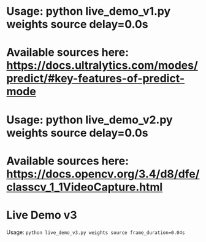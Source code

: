# Usage: python live_demo_v1.py weights source delay=0.0s

# Available sources here: https://docs.ultralytics.com/modes/predict/#key-features-of-predict-mode

# Usage: python live_demo_v2.py weights source delay=0.0s

# Available sources here: https://docs.opencv.org/3.4/d8/dfe/classcv_1_1VideoCapture.html

# Live Demo v3

Usage: `python live_demo_v3.py weights source frame_duration=0.04s`
